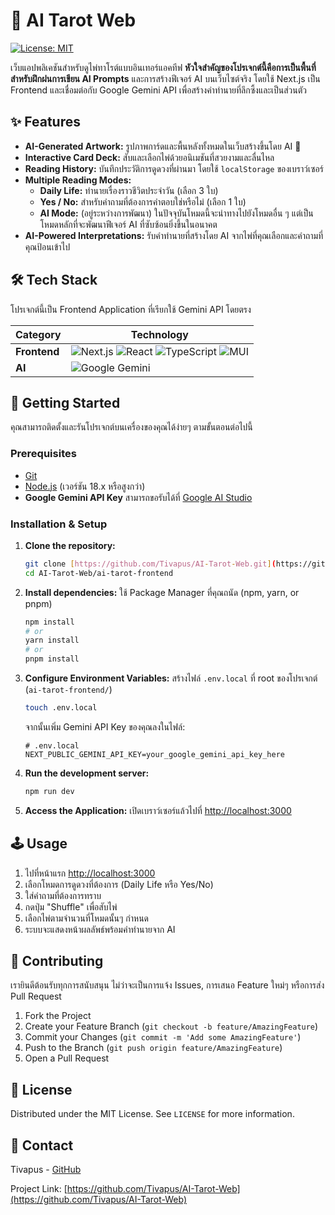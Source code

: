 # 🔮 AI Tarot Web

[![License: MIT](https://img.shields.io/badge/License-MIT-yellow.svg)](https://opensource.org/licenses/MIT)

เว็บแอปพลิเคชันสำหรับดูไพ่ทาโรต์แบบอินเทอร์แอคทีฟ **หัวใจสำคัญของโปรเจกต์นี้คือการเป็นพื้นที่สำหรับฝึกฝนการเขียน AI Prompts** และการสร้างฟีเจอร์ AI บนเว็บไซต์จริง โดยใช้ Next.js เป็น Frontend และเชื่อมต่อกับ Google Gemini API เพื่อสร้างคำทำนายที่ลึกซึ้งและเป็นส่วนตัว

## ✨ Features

- **AI-Generated Artwork:** รูปภาพการ์ดและพื้นหลังทั้งหมดในเว็บสร้างขึ้นโดย AI 🎨
- **Interactive Card Deck:** สับและเลือกไพ่ด้วยอนิเมชันที่สวยงามและลื่นไหล
- **Reading History:** บันทึกประวัติการดูดวงที่ผ่านมา โดยใช้ `localStorage` ของเบราว์เซอร์
- **Multiple Reading Modes:**
  - **Daily Life:** ทำนายเรื่องราวชีวิตประจำวัน (เลือก 3 ใบ)
  - **Yes / No:** สำหรับคำถามที่ต้องการคำตอบใช่หรือไม่ (เลือก 1 ใบ)
  - **AI Mode:** (อยู่ระหว่างการพัฒนา) ในปัจจุบันโหมดนี้จะนำทางไปยังโหมดอื่น ๆ แต่เป็นโหมดหลักที่จะพัฒนาฟีเจอร์ AI ที่ซับซ้อนยิ่งขึ้นในอนาคต
- **AI-Powered Interpretations:** รับคำทำนายที่สร้างโดย AI จากไพ่ที่คุณเลือกและคำถามที่คุณป้อนเข้าไป

## 🛠️ Tech Stack

โปรเจกต์นี้เป็น Frontend Application ที่เรียกใช้ Gemini API โดยตรง

| Category     | Technology                                                                                                                                                                                                                                                                                                                                                                                                                    |
| ------------ | ----------------------------------------------------------------------------------------------------------------------------------------------------------------------------------------------------------------------------------------------------------------------------------------------------------------------------------------------------------------------------------------------------------------------------- |
| **Frontend** | ![Next.js](https://img.shields.io/badge/Next.js-000000?style=for-the-badge&logo=nextdotjs&logoColor=white) ![React](https://img.shields.io/badge/React-20232A?style=for-the-badge&logo=react&logoColor=61DAFB) ![TypeScript](https://img.shields.io/badge/TypeScript-007ACC?style=for-the-badge&logo=typescript&logoColor=white) ![MUI](https://img.shields.io/badge/MUI-007FFF?style=for-the-badge&logo=mui&logoColor=white) |
| **AI**       | ![Google Gemini](https://img.shields.io/badge/Gemini_API-4285F4?style=for-the-badge&logo=google&logoColor=white)                                                                                                                                                                                                                                                                                                              |

## 🚀 Getting Started

คุณสามารถติดตั้งและรันโปรเจกต์บนเครื่องของคุณได้ง่ายๆ ตามขั้นตอนต่อไปนี้

### Prerequisites

- [Git](https://git-scm.com/)
- [Node.js](https://nodejs.org/en) (เวอร์ชัน 18.x หรือสูงกว่า)
- **Google Gemini API Key** สามารถขอรับได้ที่ [Google AI Studio](https://aistudio.google.com/app/apikey)

### Installation & Setup

1.  **Clone the repository:**

    ```bash
    git clone [https://github.com/Tivapus/AI-Tarot-Web.git](https://github.com/Tivapus/AI-Tarot-Web.git)
    cd AI-Tarot-Web/ai-tarot-frontend
    ```

2.  **Install dependencies:**
    ใช้ Package Manager ที่คุณถนัด (npm, yarn, or pnpm)

    ```bash
    npm install
    # or
    yarn install
    # or
    pnpm install
    ```

3.  **Configure Environment Variables:**
    สร้างไฟล์ `.env.local` ที่ root ของโปรเจกต์ (`ai-tarot-frontend/`)

    ```bash
    touch .env.local
    ```

    จากนั้นเพิ่ม Gemini API Key ของคุณลงในไฟล์:

    ```env
    # .env.local
    NEXT_PUBLIC_GEMINI_API_KEY=your_google_gemini_api_key_here
    ```

4.  **Run the development server:**

    ```bash
    npm run dev
    ```

5.  **Access the Application:**
    เปิดเบราว์เซอร์แล้วไปที่ [http://localhost:3000](http://localhost:3000)

## 🕹️ Usage

1.  ไปที่หน้าแรก [http://localhost:3000](http://localhost:3000)
2.  เลือกโหมดการดูดวงที่ต้องการ (Daily Life หรือ Yes/No)
3.  ใส่คำถามที่ต้องการทราบ
4.  กดปุ่ม "Shuffle" เพื่อสับไพ่
5.  เลือกไพ่ตามจำนวนที่โหมดนั้นๆ กำหนด
6.  ระบบจะแสดงหน้าผลลัพธ์พร้อมคำทำนายจาก AI

## 🤝 Contributing

เรายินดีต้อนรับทุกการสนับสนุน ไม่ว่าจะเป็นการแจ้ง Issues, การเสนอ Feature ใหม่ๆ หรือการส่ง Pull Request

1.  Fork the Project
2.  Create your Feature Branch (`git checkout -b feature/AmazingFeature`)
3.  Commit your Changes (`git commit -m 'Add some AmazingFeature'`)
4.  Push to the Branch (`git push origin feature/AmazingFeature`)
5.  Open a Pull Request

## 📜 License

Distributed under the MIT License. See `LICENSE` for more information.

## 👤 Contact

Tivapus - [GitHub](https://github.com/Tivapus)

Project Link: [https://github.com/Tivapus/AI-Tarot-Web](https://github.com/Tivapus/AI-Tarot-Web)

